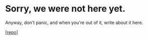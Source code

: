 <link rel="stylesheet" href="/css/markdown.css"></link>

# Sorry, we were not here yet.

Anyway, don't panic, and when you're out of it, write about it here.

\[[repo](https://github.com/42guide/42guide.github.com)\]


<!--
Local Variables:
xhtml-page-title: "Don't Panic!"
End:
-->

